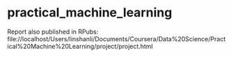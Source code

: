 # practical_machine_learning

Report also published in RPubs: file://localhost/Users/linshanli/Documents/Coursera/Data%20Science/Practical%20Machine%20Learning/project/project.html
